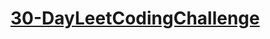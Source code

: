 # [30-DayLeetCodingChallenge](https://leetcode.com/explore/challenge/card/30-day-leetcoding-challenge/)

